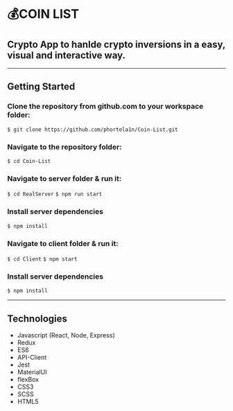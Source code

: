 # 💰COIN LIST

## Crypto App to hanlde crypto inversions in a easy, visual and interactive way.

---

## Getting Started

### Clone the repository from github.com to your workspace folder:

`$ git clone https://github.com/phortela1n/Coin-List.git`

### Navigate to the repository folder:

`$ cd Coin-List`

### Navigate to server folder & run it:

`$ cd RealServer`
`$ npm run start`

### Install server dependencies

`$ npm install`

### Navigate to client folder & run it:

`$ cd Client`
`$ npm start`

### Install server dependencies

`$ npm install`

---

## Technologies

- Javascript (React, Node, Express)
- Redux
- ES6
- API-Client
- Jest
- MaterialUI
- flexBox
- CSS3
- SCSS
- HTML5
